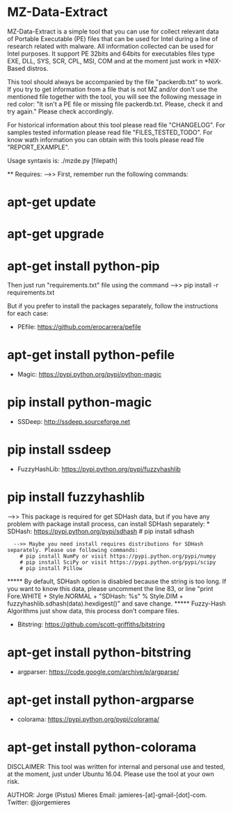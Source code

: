 # MZ-Data-Extract
MZ-Data-Extract is a simple tool that you can use for collect relevant data of Portable Executable (PE) files that can be used for Intel during a line of research related with malware. All information collected can be used for Intel purposes. It support PE 32bits and 64bits for executables files type EXE, DLL, SYS, SCR, CPL, MSI, COM and at the moment just work in *NIX-Based distros.

This tool should always be accompanied by the file "packerdb.txt" to work. If you try to get information from a file that is not MZ and/or don't use the mentioned file together with the tool, you will see the following message in red color: "It isn't a PE file or missing file packerdb.txt. Please, check it and try again."
Please check accordingly.

For historical information about this tool please read file "CHANGELOG". 
For samples tested information please read file "FILES_TESTED_TODO".
For know wath information you can obtain with this tools please read file "REPORT_EXAMPLE".

Usage syntaxis is: ./mzde.py [filepath]

** Requires:
-->> First, remember run the following commands:
# apt-get update 
# apt-get upgrade
# apt-get install python-pip

Then just run "requirements.txt" file using the command -->> pip install -r requirements.txt

But if you prefer to install the packages separately, follow the instructions for each case:

* PEfile: https://github.com/erocarrera/pefile 
# apt-get install python-pefile 

* Magic: https://pypi.python.org/pypi/python-magic
# pip install python-magic

* SSDeep: http://ssdeep.sourceforge.net
# pip install ssdeep

* FuzzyHashLib: https://pypi.python.org/pypi/fuzzyhashlib
# pip install fuzzyhashlib

  -->> This package is required for get SDHash data, but if you have any problem with package install process, can install SDHash separately:
    * SDHash: https://pypi.python.org/pypi/sdhash
    # pip install sdhash
        
      -->> Maybe you need install requires distributions for SDHash separately. Please use following commands:
        # pip install NumPy or visit https://pypi.python.org/pypi/numpy
        # pip install SciPy or visit https://pypi.python.org/pypi/scipy
        # pip install Pillow

***** By default, SDHash option is disabled because the string is too long. If you want to know this data, please uncomment the line 83, or line "print Fore.WHITE + Style.NORMAL + "SDHash: %s" % Style.DIM + fuzzyhashlib.sdhash(data).hexdigest()" and save change.
***** Fuzzy-Hash Algorithms just show data, this process don't compare files. 
 
* Bitstring: https://github.com/scott-griffiths/bitstring
# apt-get install python-bitstring

* argparser: https://code.google.com/archive/p/argparse/
# apt-get install python-argparse

* colorama: https://pypi.python.org/pypi/colorama/
# apt-get install python-colorama

DISCLAIMER: This tool was written for internal and personal use and tested, at the moment, just under Ubuntu 16.04. Please use the tool at your own risk.

AUTHOR: Jorge (Pistus) Mieres
Email: jamieres-[at]-gmail-[dot]-com. 
Twitter: @jorgemieres
